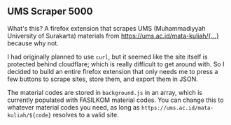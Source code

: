 ## UMS Scraper 5000

What's this? A firefox extension that scrapes UMS (Muhammadiyyah University of
Surakarta) materials from https://ums.ac.id/mata-kuliah/{...} because why not.

I had originally planned to use `curl`, but it seemed like the site itself is
protected behind cloudflare; which is really difficult to get around with. So
I decided to build an entire firefox extension that only needs me to press a
few buttons to scrape sites, store them, and export them in JSON.

The material codes are stored in `background.js` in an array, which is
currently populated with FASILKOM material codes. You can change this to
whatever material codes you need, as long as `https://ums.ac.id/mata-kuliah/${code}`
resolves to a valid site.

